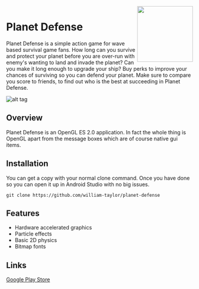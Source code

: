 <img align='right' width='150' height='150' src='https://lh5.ggpht.com/5RsjiPJrTvF8i7MeZ7Xc6CfN7KyeQIqYmJQaqpvwt2tvcJ2tcbPxFsp9wnVwfXvWD-s=w300-rw'/>

# Planet Defense
Planet Defense is a simple action game for wave based survival game fans. How long can you survive and protect your planet before you are over-run with enemy's wanting to land and invade the planet? Can you make it long enough to upgrade your ship? Buy perks to improve your chances of surviving so you can defend your planet. Make sure to compare you score to friends, to find out who is the best at succeeding in Planet Defense.

![alt tag](http://www.williamsamtaylor.co.uk/images/projects/planet-defense2.jpg)

## Overview
Planet Defense is an OpenGL ES 2.0 application. In fact the whole thing is OpenGL apart from the message boxes which are of course native gui items.

## Installation

You can get a copy with your normal clone command. Once you have done so you can open it up in Android Studio with no big issues.

``` git clone https://github.com/william-taylor/planet-defense ```

## Features

* Hardware accelerated graphics
* Particle effects
* Basic 2D physics
* Bitmap fonts
 
## Links

[Google Play Store](https://play.google.com/store/apps/details?id=com.planetDefense&hl=en_GB)
